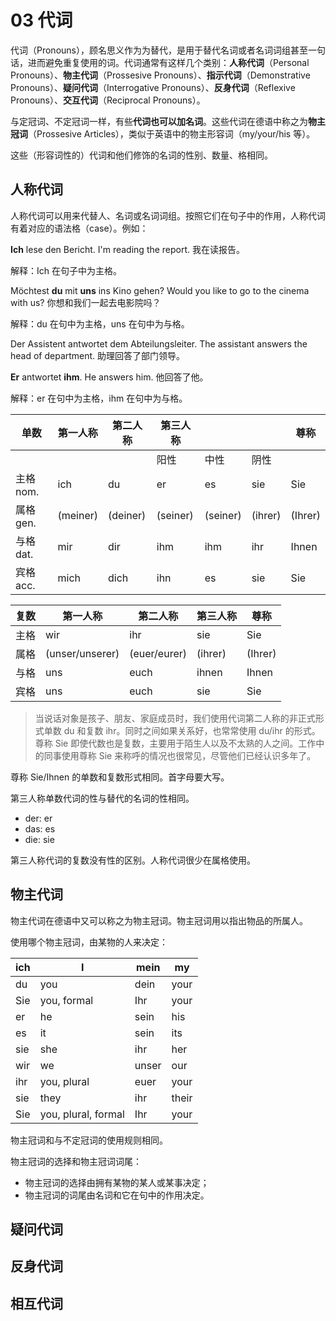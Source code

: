 # 03 代词

代词（Pronouns），顾名思义作为为替代，是用于替代名词或者名词词组甚至一句话，进而避免重复使用的词。代词通常有这样几个类别：**人称代词**（Personal Pronouns）、**物主代词**（Prossesive Pronouns）、**指示代词**（Demonstrative Pronouns）、**疑问代词**（Interrogative Pronouns）、**反身代词**（Reflexive Pronouns）、**交互代词**（Reciprocal Pronouns）。

与定冠词、不定冠词一样，有些**代词也可以加名词**。这些代词在德语中称之为**物主冠词**（Prossesive Articles），类似于英语中的物主形容词（my/your/his 等）。

这些（形容词性的）代词和他们修饰的名词的性别、数量、格相同。

## 人称代词

人称代词可以用来代替人、名词或名词词组。按照它们在句子中的作用，人称代词有着对应的语法格（case）。例如：

**Ich** lese den Bericht. I'm reading the report. 我在读报告。

解释：Ich 在句子中为主格。

Möchtest **du** mit **uns** ins Kino gehen? Would you like to go to the cinema with us? 你想和我们一起去电影院吗？

解释：du 在句中为主格，uns 在句中为与格。

Der Assistent antwortet dem Abteilungsleiter. The assistant answers the head of department. 助理回答了部门领导。

**Er** antwortet **ihm**. He answers him. 他回答了他。

解释：er 在句中为主格，ihm 在句中为与格。

| 单数      | 第一人称     | 第二人称     | 第三人称     |          |         | 尊称      |
| ------- | -------- | -------- | -------- | -------- | ------- | ------- |
|         |          |          | 阳性       | 中性       | 阴性      |         |
| 主格 nom. | ich      | du       | er       | es       | sie     | Sie     |
| 属格 gen. | (meiner) | (deiner) | (seiner) | (seiner) | (ihrer) | (Ihrer) |
| 与格 dat. | mir      | dir      | ihm      | ihm      | ihr     | Ihnen   |
| 宾格 acc. | mich     | dich     | ihn      | es       | sie     | Sie     |

| 复数   | 第一人称            | 第二人称         | 第三人称    | 尊称      |
| ---- | --------------- | ------------ | ------- | ------- |
| 主格   | wir             | ihr          | sie     | Sie     |
| 属格   | (unser/unserer) | (euer/eurer) | (ihrer) | (Ihrer) |
| 与格   | uns             | euch         | ihnen   | Ihnen   |
| 宾格   | uns             | euch         | sie     | Sie     |

> 当说话对象是孩子、朋友、家庭成员时，我们使用代词第二人称的非正式形式单数 du 和复数 ihr。同时之间如果关系好，也常常使用 du/ihr 的形式。尊称 Sie 即使代数也是复数，主要用于陌生人以及不太熟的人之间。工作中的同事使用尊称 Sie 来称呼的情况也很常见，尽管他们已经认识多年了。

尊称 Sie/Ihnen 的单数和复数形式相同。首字母要大写。

第三人称单数代词的性与替代的名词的性相同。

- der: er
- das: es
- die: sie

第三人称代词的复数没有性的区别。人称代词很少在属格使用。

## 物主代词

物主代词在德语中又可以称之为物主冠词。物主冠词用以指出物品的所属人。

使用哪个物主冠词，由某物的人来决定：

| ich  | I                   | mein  | my    |
| ---- | ------------------- | ----- | ----- |
| du   | you                 | dein  | your  |
| Sie  | you, formal         | Ihr   | your  |
| er   | he                  | sein  | his   |
| es   | it                  | sein  | its   |
| sie  | she                 | ihr   | her   |
| wir  | we                  | unser | our   |
| ihr  | you, plural         | euer  | your  |
| sie  | they                | ihr   | their |
| Sie  | you, plural, formal | Ihr   | your  |

物主冠词和与不定冠词的使用规则相同。

物主冠词的选择和物主冠词词尾：

- 物主冠词的选择由拥有某物的某人或某事决定；
- 物主冠词的词尾由名词和它在句中的作用决定。

## 疑问代词

## 反身代词

## 相互代词

